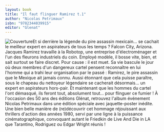 ```yaml
---
layout: book
title: "Il faut flinguer Ramirez t.1"
author: "Nicolas Petrimaux"
isbn: "9782344039915"
editor: "Glenat"
---
```

![Couverture](/img/9782344039915.jpg)Et si derrière la légende du pire assassin mexicain... se cachait le meilleur expert en aspirateurs de tous les temps ?
Falcon City, Arizona. Jacques Ramirez travaille à la Robotop, une entreprise d'électroménager et l'un des fleurons industriels du coin. Employé modèle, il bosse vite, bien, et sait surtout se faire discret. Pour cause : il est muet. Sa vie bascule le jour où deux membres d'un dangereux cartel pensent reconnaître en lui l'homme qui a trahi leur organisation par le passé : Ramirez, le pire assassin que le Mexique ait jamais connu. Aussi étonnant que cela puisse paraître, sous le chapeau du nettoyeur légendaire se cacherait désormais... un expert en aspirateurs hors-pair. Et maintenant que les hommes du cartel l'ont démasqué, ils feront tout, absolument tout... pour flinguer ce fumier !
À l'occasion des 50 ans des éditions Glénat, retrouvez l'album événement Nicolas Petrimaux dans une édition spéciale avec jaquette-poster inédite. Une bien belle manière de (re)découvrir cet hommage réjouissant aux thrillers d'action des années 1980, servi par une ligne à la puissance cinématographique, convoquant autant le Friedkin de Live And Die in LA que Tarantino, Rodriguez ou Edgar Wright réunis !
